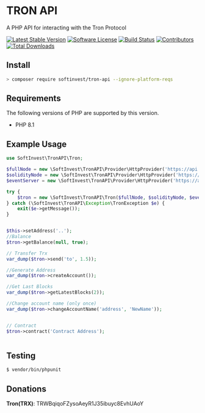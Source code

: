 # TRON API
A PHP API for interacting with the Tron Protocol

[![Latest Stable Version](https://poser.pugx.org/softinvest/tron-api/version)](https://packagist.org/packages/softinvest/tron-api)
[![Software License](https://img.shields.io/badge/license-MIT-brightgreen.svg?style=flat-square)](LICENSE)
[![Build Status](https://api.travis-ci.com/softinvest/tron-api.svg?branch=master)](https://travis-ci.com/softinvest/tron-api)
[![Contributors](https://img.shields.io/github/contributors/softinvest/tron-api.svg)](https://github.com/softinvest/tron-api/graphs/contributors)
[![Total Downloads](https://img.shields.io/packagist/dt/softinvest/tron-api.svg?style=flat-square)](https://packagist.org/packages/softinvest/tron-api)

## Install

```bash
> composer require softinvest/tron-api --ignore-platform-reqs
```
## Requirements

The following versions of PHP are supported by this version.

* PHP 8.1

## Example Usage

```php
use SoftInvest\TronAPI\Tron;

$fullNode = new \SoftInvest\TronAPI\Provider\HttpProvider('https://api.trongrid.io');
$solidityNode = new \SoftInvest\TronAPI\Provider\HttpProvider('https://api.trongrid.io');
$eventServer = new \SoftInvest\TronAPI\Provider\HttpProvider('https://api.trongrid.io');

try {
    $tron = new \SoftInvest\TronAPI\Tron($fullNode, $solidityNode, $eventServer);
} catch (\SoftInvest\TronAPI\Exception\TronException $e) {
    exit($e->getMessage());
}


$this->setAddress('..');
//Balance
$tron->getBalance(null, true);

// Transfer Trx
var_dump($tron->send('to', 1.5));

//Generate Address
var_dump($tron->createAccount());

//Get Last Blocks
var_dump($tron->getLatestBlocks(2));

//Change account name (only once)
var_dump($tron->changeAccountName('address', 'NewName'));


// Contract
$tron->contract('Contract Address');



```

## Testing

``` bash
$ vendor/bin/phpunit
```

## Donations
**Tron(TRX)**: TRWBqiqoFZysoAeyR1J35ibuyc8EvhUAoY
